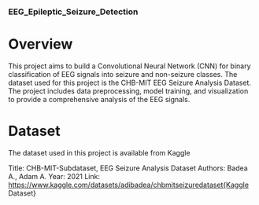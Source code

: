 ### EEG_Epileptic_Seizure_Detection
# Overview

This project aims to build a Convolutional Neural Network (CNN) for binary classification of EEG signals into seizure and non-seizure classes. The dataset used for this project is the CHB-MIT EEG Seizure Analysis Dataset. The project includes data preprocessing, model training, and visualization to provide a comprehensive analysis of the EEG signals.

# Dataset

The dataset used in this project is available from Kaggle

Title: CHB-MIT-Subdataset, EEG Seizure Analysis Dataset
Authors: Badea A., Adam A.
Year: 2021
Link: https://www.kaggle.com/datasets/adibadea/chbmitseizuredataset{Kaggle Dataset}
